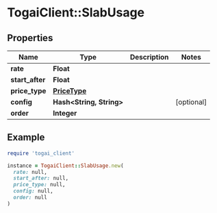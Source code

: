 # TogaiClient::SlabUsage

## Properties

| Name | Type | Description | Notes |
| ---- | ---- | ----------- | ----- |
| **rate** | **Float** |  |  |
| **start_after** | **Float** |  |  |
| **price_type** | [**PriceType**](PriceType.md) |  |  |
| **config** | **Hash&lt;String, String&gt;** |  | [optional] |
| **order** | **Integer** |  |  |

## Example

```ruby
require 'togai_client'

instance = TogaiClient::SlabUsage.new(
  rate: null,
  start_after: null,
  price_type: null,
  config: null,
  order: null
)
```

